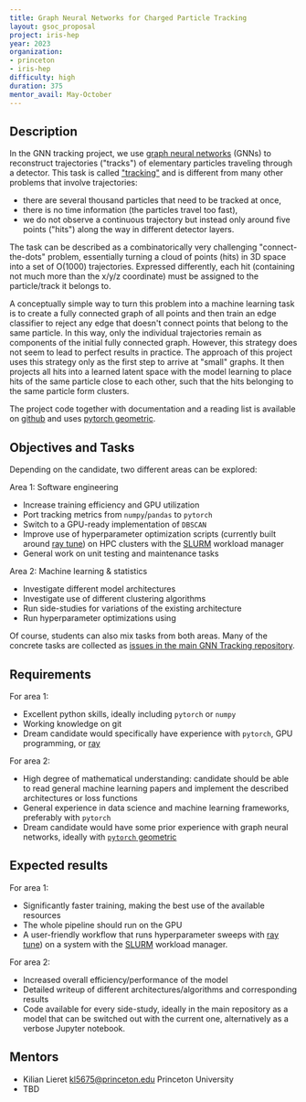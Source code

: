 ```yaml
---
title: Graph Neural Networks for Charged Particle Tracking
layout: gsoc_proposal
project: iris-hep
year: 2023
organization:
- princeton
- iris-hep
difficulty: high
duration: 375
mentor_avail: May-October
---
```


## Description

In the GNN tracking project, we use [graph neural networks][gnn-wiki] (GNNs) to reconstruct trajectories ("tracks") of elementary particles traveling through a detector. 
This task is called ["tracking"][tracking-wiki] and is different from many other problems that involve trajectories: 

* there are several thousand particles that need to be tracked at once, 
* there is no time information (the particles travel too fast), 
* we do not observe a continuous trajectory but instead only around five points ("hits") along the way in different detector layers.

The task can be described as a combinatorically very challenging "connect-the-dots" problem, essentially turning a cloud of points (hits) in 3D space into a set of O(1000) trajectories.
Expressed differently, each hit (containing not much more than the x/y/z coordinate) must be assigned to the particle/track it belongs to.

A conceptually simple way to turn this problem into a machine learning task is to create a fully connected graph of all points and then train an edge classifier to reject any edge that doesn't connect points that belong to the same particle. 
In this way, only the individual trajectories remain as components of the initial fully connected graph.
However, this strategy does not seem to lead to perfect results in practice.
The approach of this project uses this strategy only as the first step to arrive at "small" graphs. 
It then projects all hits into a learned latent space with the model learning to place hits of the same particle close to each other, such that the hits belonging to the same particle form clusters.

The project code together with documentation and a reading list is available on [github][ghorganization] and uses [pytorch geometric][pyg].

## Objectives and Tasks

Depending on the candidate, two different areas can be explored:

Area 1: Software engineering 

* Increase training efficiency and GPU utilization
* Port tracking metrics from `numpy`/`pandas` to `pytorch`
* Switch to a GPU-ready implementation of `DBSCAN`
* Improve use of hyperparameter optimization scripts (currently built around [ray tune][raytune]) on HPC clusters with the [SLURM][SLURM] workload manager
* General work on unit testing and maintenance tasks

Area 2: Machine learning & statistics

* Investigate different model architectures
* Investigate use of different clustering algorithms
* Run side-studies for variations of the existing architecture
* Run hyperparameter optimizations using 

Of course, students can also mix tasks from both areas.
Many of the concrete tasks are collected as [issues in the main GNN Tracking repository][issues].

## Requirements

For area 1:

* Excellent python skills, ideally including `pytorch` or `numpy`
* Working knowledge on git
* Dream candidate would specifically have experience with `pytorch`, GPU programming, or [ray][ray]

For area 2:

* High degree of mathematical understanding: candidate should be able to read general machine learning papers and implement the described architectures or loss functions
* General experience in data science and machine learning frameworks, preferably with `pytorch`
* Dream candidate would have some prior experience with graph neural networks, ideally with [`pytorch` geometric][pyg]

## Expected results

For area 1:

* Significantly faster training, making the best use of the available resources
* The whole pipeline should run on the GPU
* A user-friendly workflow that runs hyperparameter sweeps with [ray tune][raytune]) on a system with the [SLURM][SLURM] workload manager.

For area 2:

* Increased overall efficiency/performance of the model 
* Detailed writeup of different architectures/algorithms and corresponding results
* Code available for every side-study, ideally in the main repository as a model that can be switched out with the current one, alternatively as a verbose Jupyter notebook.

## Mentors

* Kilian Lieret [kl5675@princeton.edu](mailto:kl5675@princeton.edu) Princeton University
* TBD

[SLURM]: https://slurm.schedmd.com/overview.html
[raytune]: https://docs.ray.io/en/latest/tune/index.html
[issues]: https://github.com/gnn-tracking/gnn_tracking/issues
[ray]: https://www.ray.io/
[ghorganization]: https://github.com/gnn-tracking
[pyg]: https://pytorch-geometric.readthedocs.io/
[tracking-wiki]: https://en.wikipedia.org/wiki/Tracking_(particle_physics)
[gnn-wiki]: https://en.wikipedia.org/wiki/Graph_neural_network
